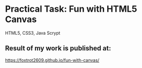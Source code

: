 # Practical Task: Fun with HTML5 Canvas
HTML5, CSS3, Java Scrypt

## Result of my work is published at: 
https://foxtrot2609.github.io/fun-with-canvas/
